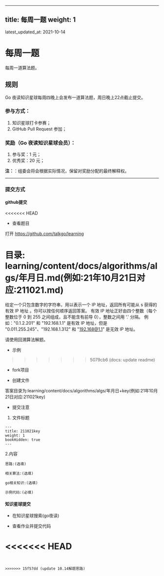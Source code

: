 <!--
 * @Author: dowell87
 * @Date: 2021-10-28 09:14:48
 * @Descripttion: 
 * @LastEditTime: 2021-10-28 10:08:09
-->
---
title: 每周一题
weight: 1
---

latest_updated_at: 2021-10-14

# 每周一题

每周一道算法题。

## 规则

Go 夜读知识星球每周四晚上会发布一道算法题，周日晚上22点截止提交。

### 参与方式：

1. 知识星球打卡参赛；
2. GitHub Pull Request 参加；

### 奖励（Go 夜读知识星球会员）：

1. 参与奖：1 元；
2. 优秀奖：20 元；

**注：**：组委会将会根据实际情况，保留对奖励分配的最终解释权。

----

### 提交方式

#### github提交

<<<<<<< HEAD
* 查看题目

 打开 https://github.com/talkgo/learning

目录: learning/content/docs/algorithms/algs/年月日.md(例如:21年10月21日对应:211021.md)
=======
给定一个只包含数字的字符串，用以表示一个 IP 地址，返回所有可能从 s 获得的有效 IP 地址 。你可以按任何顺序返回答案。
有效 IP 地址正好由四个整数（每个整数位于 0 到 255 之间组成，且不能含有前导 0），整数之间用 '.' 分隔。
例如："0.1.2.201" 和 "192.168.1.1" 是有效 IP 地址，但是 "0.011.255.245"、"192.168.1.312" 和 "192.168@1.1" 是无效 IP 地址。

请使用回溯算法解题。

* 示例
>>>>>>> 5079cb6 (docs: update readme)

* fork项目

* 创建文件

答案目录为:learning/content/docs/algorithms/algs/年月日+key(例如:21年10月21日对应:211021key)

* 提交注意
 
 1. 文件标题

 ```
 ---
 title: 211021key
 weight: 1
 bookHidden: true
 ---
 ```
 2.内容

 ```
 思路:(选填)

 相关算法:(选填)
 
 go相关知识:(选填)
 
 示例代码:(必填)
 
 ```

#### 知识星球提交

* 在知识星球搜索(go夜读)

* 查看作业并提交代码




<<<<<<< HEAD
=======
```


>>>>>>> 15f57dd (update 10.14解题思路)
